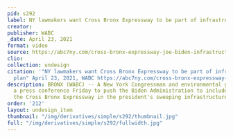 ```yaml
---
pid: s292
label: NY lawmakers want Cross Bronx Expressway to be part of infrastructure plan
creator:
publisher: WABC
_date: April 23, 2021
format: video
source: https://abc7ny.com/cross-bronx-expressway-joe-biden-infrastructure-plan-ritichie-torres-karines-reyes/10540518/
clio:
collection: undesign
citation: '"NY lawmakers want Cross Bronx Expressway to be part of infrastructure
  plan" April 23, 2021, WABC https://abc7ny.com/cross-bronx-expressway-joe-biden-infrastructure-plan-ritichie-torres-karines-reyes/10540518/'
description: BRONX (WABC) -- A New York Congressman and environmental groups held
  a press conference Friday to push the Biden Administration to include transforming
  the Cross Bronx Expressway in the president's sweeping infrastructure plan...
order: '212'
layout: undesign_item
thumbnail: "/img/derivatives/simple/s292/thumbnail.jpg"
full: "/img/derivatives/simple/s292/fullwidth.jpg"
---
```

